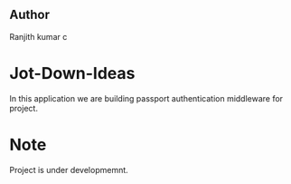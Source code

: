 ## Author
Ranjith kumar c
# Jot-Down-Ideas
In this application we are building passport authentication middleware for project. 
# Note
Project is under developmemnt.
